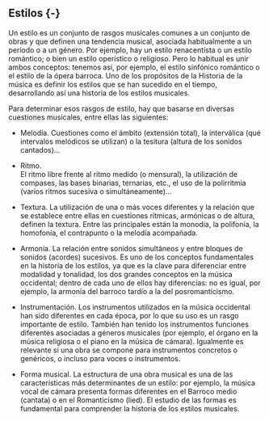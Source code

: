 ## Estilos {-}

Un estilo es un conjunto de rasgos musicales comunes a un conjunto de obras y que definen una tendencia musical, asociada habitualmente a un período o a un género. Por ejemplo, hay un estilo renacentista o un estilo romántico; o bien un estilo operístico o religioso. Pero lo habitual es unir ambos conceptos: tenemos así, por ejemplo, el estilo sinfónico romántico o el estilo de la ópera barroca. Uno de los propósitos de la Historia de la música es definir los estilos que se han sucedido en el tiempo, desarrollando así una historia de los estilos musicales.

Para determinar esos rasgos de estilo, hay que basarse en diversas cuestiones musicales, entre ellas las siguientes:

- Melodía.
Cuestiones como el ámbito (extensión total), la interválica (qué intervalos melódicos se utilizan) o la tesitura (altura de los sonidos cantados)…   

- Ritmo.  
El ritmo libre frente al ritmo medido (o mensural), la utilización de compases, las bases binarias, ternarias, etc., el uso de la polirritmia (varios ritmos sucesiva o simultáneamente)…

- Textura.
La utilización de una o más voces diferentes y la relación que se establece entre ellas en cuestiones rítmicas, armónicas o de altura, definen la textura. Entre las principales están la monodia, la polifonía, la homofonía, el contrapunto o la melodía acompañada.

- Armonía.
La relación entre sonidos simultáneos y entre bloques de sonidos (acordes) sucesivos. Es uno de los conceptos fundamentales en la historia de los estilos, ya que es la clave para diferenciar entre modalidad y tonalidad, los dos grandes conceptos en la música occidental; dentro de cada uno de ellos hay diferencias: no es igual, por ejemplo, la armonía del barroco tardío a la del posromanticismo.

- Instrumentación.
Los instrumentos utilizados en la música occidental han sido diferentes en cada época, por lo que su uso es un rasgo importante de estilo. También han tenido los instrumentos funciones diferentes asociadas a géneros musicales (por ejemplo, el órgano en la música religiosa o el piano en la música de cámara). Igualmente es relevante si una obra se compone para instrumentos concretos o genéricos, o incluso para voces o instrumentos.

- Forma musical.
La estructura de una obra musical es una de las características más determinantes de un estilo: por ejemplo, la música vocal de cámara presenta formas diferentes en el Barroco medio (cantata) o en el Romanticismo (lied). El estudio de las formas es fundamental para comprender la historia de los estilos musicales.